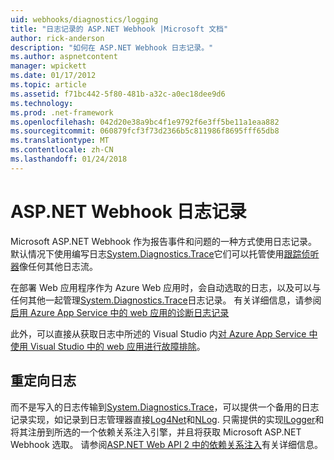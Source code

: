 ```yaml
---
uid: webhooks/diagnostics/logging
title: "日志记录的 ASP.NET Webhook |Microsoft 文档"
author: rick-anderson
description: "如何在 ASP.NET Webhook 日志记录。"
ms.author: aspnetcontent
manager: wpickett
ms.date: 01/17/2012
ms.topic: article
ms.assetid: f71bc442-5f80-481b-a32c-a0ec18dee9d6
ms.technology: 
ms.prod: .net-framework
ms.openlocfilehash: 042d20e38a9bc4f1e9792f6e3ff5be11a1eaa882
ms.sourcegitcommit: 060879fcf3f73d2366b5c811986f8695fff65db8
ms.translationtype: MT
ms.contentlocale: zh-CN
ms.lasthandoff: 01/24/2018
---
```

# <a name="aspnet-webhooks-logging"></a>ASP.NET Webhook 日志记录

Microsoft ASP.NET Webhook 作为报告事件和问题的一种方式使用日志记录。 默认情况下使用编写日志[System.Diagnostics.Trace](https://msdn.microsoft.com/library/system.diagnostics.trace)它们可以托管使用[跟踪侦听器](https://msdn.microsoft.com/library/system.diagnostics.tracelistener.aspx)像任何其他日志流。

在部署 Web 应用程序作为 Azure Web 应用时，会自动选取的日志，以及可以与任何其他一起管理[System.Diagnostics.Trace](https://msdn.microsoft.com/library/system.diagnostics.trace)日志记录。 有关详细信息，请参阅[启用 Azure App Service 中的 web 应用的诊断日志记录](https://azure.microsoft.com/documentation/articles/web-sites-enable-diagnostic-log/)

此外，可以直接从获取日志中所述的 Visual Studio 内[对 Azure App Service 中使用 Visual Studio 中的 web 应用进行故障排除](https://azure.microsoft.com/documentation/articles/web-sites-dotnet-troubleshoot-visual-studio/#webserverlogs)。

## <a name="redirecting-logs"></a>重定向日志

而不是写入的日志传输到[System.Diagnostics.Trace](https://msdn.microsoft.com/library/system.diagnostics.trace)，可以提供一个备用的日志记录实现，如记录到日志管理器直接[Log4Net](http://logging.apache.org/log4net/)和[NLog](http://nlog-project.org/). 只需提供的实现[ILogger](https://github.com/aspnet/WebHooks/blob/master/src/Microsoft.AspNet.WebHooks.Common/Diagnostics/ILogger.cs)和将其注册到所选的一个依赖关系注入引擎，并且将获取 Microsoft ASP.NET Webhook 选取。 请参阅[ASP.NET Web API 2 中的依赖关系注入](https://www.asp.net/web-api/overview/advanced/dependency-injection)有关详细信息。
